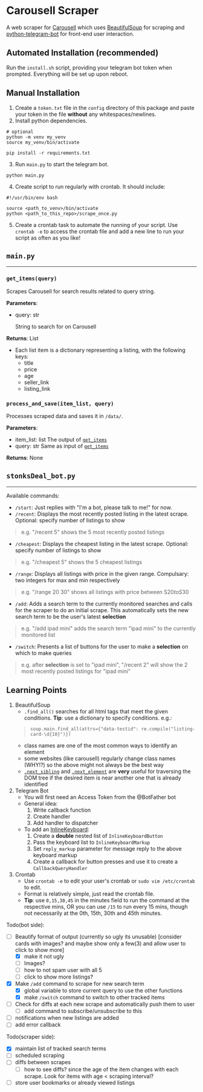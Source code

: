# Carousell Scraper
A web scraper for [Carousell](https://www.carousell.sg) which uses [BeautifulSoup](https://www.crummy.com/software/BeautifulSoup/bs4/doc/) for scraping and [python-telegram-bot](https://github.com/python-telegram-bot/python-telegram-bot) for front-end user interaction.

## Automated Installation (recommended)
Run the `install.sh` script, providing your telegram bot token when prompted. Everything will be set up upon reboot.

## Manual Installation
1. Create a `token.txt` file in the `config` directory of this package and paste your token in the file **without** any whitespaces/newlines.
2. Install python dependencies.
```
# optional
python -m venv my_venv
source my_venv/bin/activate

pip install -r requirements.txt
```
3. Run `main.py` to start the telegram bot.
```
python main.py
```
4. Create script to run regularly with crontab. It should include:
```
#!/usr/bin/env bash

source <path_to_venv>/bin/activate
python <path_to_this_repo>/scrape_once.py
```
5. Create a crontab task to automate the running of your script. Use `crontab -e` to access the crontab file and add a new line to run your script as often as you like!


## `main.py`
---
### `get_items(query)`
Scrapes Carousell for search results related to query string.

**Parameters**: 
* query: str
    
    String to search for on Carousell

**Returns**: List

* Each list item is a dictionary representing a listing, with the following keys:
    * title
    * price
    * age
    * seller_link
    * listing_link

### `process_and_save(item_list, query)`
Processes scraped data and saves it in `/data/`.

**Parameters**:
* item_list: list
    The output of [`get_items`](#getitemsquery)
* query: str
    Same as input of [`get_items`](#getitemsquery)

**Returns**: None


## `stonksDeal_bot.py`
---
Available commands:
* `/start`: Just replies with "I'm a bot, please talk to me!" for now.
* `/recent`: Displays the most recently posted listing in the latest scrape. Optional: specify number of listings to show
> e.g. "/recent 5" shows the 5 most recently posted listings
* `/cheapest`: Displays the cheapest listing in the latest scrape. Optional: specify number of listings to show
> e.g. "/cheapest 5" shows the 5 cheapest listings
* `/range`: Displays all listings with price in the given range. Compulsary: two integers for max and min respectively
> e.g. "/range 20 30" shows all listings with price between S$20 to S$30
* `/add`: Adds a search term to the currently monitored searches and calls for the scraper to do an initial scrape. This automatically sets the new search term to be the user's latest **selection**
> e.g. "/add ipad mini" adds the search term "ipad mini" to the currently monitored list
* `/switch`: Presents a list of buttons for the user to make a **selection** on which to make queries
> e.g. after **selection** is set to "ipad mini", "/recent 2" will show the 2 most recently posted listings for "ipad mini"


## Learning Points
1. BeautifulSoup
    * `.find_all()` searches for all html tags that meet the given conditions. **Tip**: use a dictionary to specify conditions. e.g.:
    >`soup.main.find_all(attrs={"data-testid": re.compile("listing-card-\d{10}")})`
    * class names are one of the most common ways to identify an element
    * some websites (like carousell) regularly change class names (WHY!?) so the above might not always be the best way
    * [`.next_sibling`](https://www.crummy.com/software/BeautifulSoup/bs4/doc/#going-sideways) and [`.next_element`](https://www.crummy.com/software/BeautifulSoup/bs4/doc/#going-back-and-forth) are **very** useful for traversing the DOM tree if the desired item is near another one that is already identified
2. Telegram Bot
    * You will first need an Access Token from the @BotFather bot
    * General idea:
        1. Write callback function
        2. Create handler
        3. Add handler to dispatcher
    * To add an [InlineKeyboard](https://github.com/python-telegram-bot/python-telegram-bot/wiki/InlineKeyboard-Example):
        1. Create a **double** nested list of `InlineKeyboardButton`
        2. Pass the keyboard list to `InlineKeyboardMarkup`
        3. Set `reply_markup` parameter for message reply to the above keyboard markup
        4. Create a callback for button presses and use it to create a `CallbackQueryHandler`
3. Crontab
    * Use `crontab -e` to edit your user's crontab or `sudo vim /etc/crontab` to edit.
    * Format is relatively simple, just read the crontab file.
    * **Tip**: use `0,15,30,45` in the minutes field to run the command at the respective mins, OR you can use `/15` to run every 15 mins, though not necessarily at the 0th, 15th, 30th and 45th minutes.


Todo(bot side):
- [ ] Beautify format of output (currently so ugly its unusable) [consider cards with images? and maybe show only a few(3) and allow user to click to show more]
    - [x] make it not ugly
    - [ ] Images?
    - [ ] how to not spam user with all 5
    - [ ] click to show more listings?
- [x] Make `/add` command to scrape for new search term
    - [x] global variable to store current query to use the other functions
    - [x] make `/switch` command to switch to other tracked items
- [ ] Check for diffs at each new scrape and automatically push them to user
    - [ ] add command to subscribe/unsubscribe to this
- [ ] notifications when new listings are added
- [ ] add error callback

Todo(scraper side):
- [x] maintain list of tracked search terms
- [ ] scheduled scraping
- [ ] diffs between scrapes
    - [ ] how to see diffs? since the age of the item changes with each scrape. Look for items with age < scraping interval?
- [ ] store user bookmarks or already viewed listings
